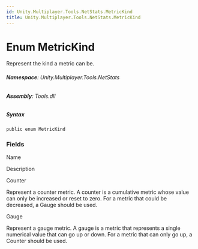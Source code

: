 ```yaml
---
id: Unity.Multiplayer.Tools.NetStats.MetricKind
title: Unity.Multiplayer.Tools.NetStats.MetricKind
---
```






# Enum MetricKind



Represent the kind a metric can be.







###### **Namespace**: Unity.Multiplayer.Tools.NetStats

###### **Assembly**: Tools.dll

##### Syntax



``` lang-csharp
public enum MetricKind
```



### Fields

Name









Description

Counter

Represent a counter metric. A counter is a cumulative metric whose value
can only be increased or reset to zero. For a metric that could be
decreased, a Gauge should be used.

Gauge

Represent a gauge metric. A gauge is a metric that represents a single
numerical value that can go up or down. For a metric that can only go
up, a Counter should be used.